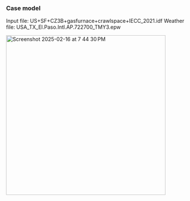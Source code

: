 ### Case model

Input file: US+SF+CZ3B+gasfurnace+crawlspace+IECC_2021.idf
Weather file: USA_TX_El.Paso.Intl.AP.722700_TMY3.epw

<img width="436" alt="Screenshot 2025-02-16 at 7 44 30 PM" src="https://github.com/user-attachments/assets/ea3739b0-e130-4ff5-8fbc-db0a2ecb4c41" />


